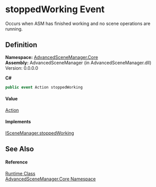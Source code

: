 # stoppedWorking Event


Occurs when ASM has finished working and no scene operations are running.



## Definition
**Namespace:** <a href="N_AdvancedSceneManager_Core">AdvancedSceneManager.Core</a>  
**Assembly:** AdvancedSceneManager (in AdvancedSceneManager.dll) Version: 0.0.0.0

**C#**
``` C#
public event Action stoppedWorking
```



#### Value
<a href="https://learn.microsoft.com/dotnet/api/system.action" target="_blank" rel="noopener noreferrer">Action</a>

#### Implements
<a href="E_AdvancedSceneManager_DependencyInjection_ISceneManager_stoppedWorking">ISceneManager.stoppedWorking</a>  


## See Also


#### Reference
<a href="T_AdvancedSceneManager_Core_Runtime">Runtime Class</a>  
<a href="N_AdvancedSceneManager_Core">AdvancedSceneManager.Core Namespace</a>  
